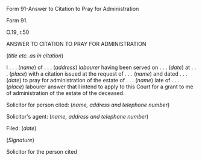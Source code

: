 Form 91-Answer to Citation to Pray for Administration

Form 91.

O.19, r.50

ANSWER TO CITATION TO PRAY FOR ADMINISTRATION

(*title etc. as in citation*)

I . . . (*name*) of . . . (*address*) *labourer* having been served on .
. . (*date*) at . . . (*place*) with a citation issued at the request of
. . . (*name*) and dated . . . (*date*) to pray for administration of
the estate of . . . (*name*) late of . . . (*place*) labourer answer
that I intend to apply to this Court for a grant to me of administration
of the estate of the deceased.

Solicitor for person cited: (*name, address and telephone number*)

Solicitor's agent: (*name, address and telephone number*)

Filed: (*date*)

(*Signature*)

Solicitor for the person cited

